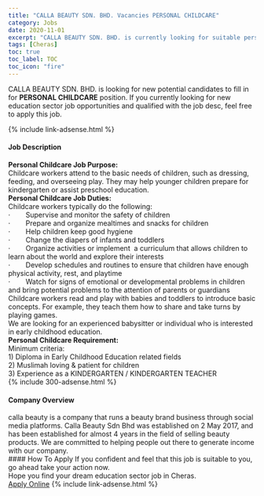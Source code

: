 ```yaml
---
title: "CALLA BEAUTY SDN. BHD. Vacancies PERSONAL CHILDCARE" 
category: Jobs 
date: 2020-11-01 
excerpt: "CALLA BEAUTY SDN. BHD. is currently looking for suitable person to fill in the PERSONAL CHILDCARE which positioned at Cheras" 
tags: [Cheras] 
toc: true 
toc_label: TOC 
toc_icon: "fire" 
--- 
```


<p>CALLA BEAUTY SDN. BHD. is looking for new potential candidates to fill in for <b>PERSONAL CHILDCARE</b> position. If you currently looking for new education sector job opportunities and qualified with the job desc, feel free to apply this job.
</p>{% include link-adsense.html %} 
<div><div><h4>Job Description</h4></div><div><div><span><div><div><strong>Personal Childcare Job Purpose:</strong></div><div>Childcare workers attend to the basic needs of children, such as dressing, feeding, and overseeing play. They may help younger children prepare for kindergarten or assist preschool education.</div><div><strong>Personal Childcare Job Duties:</strong></div><div>Childcare workers typically do the following:</div><div>&#183;&#160;&#160;&#160;&#160;&#160;&#160;&#160;&#160;Supervise and monitor the safety of children</div><div>&#183;&#160;&#160;&#160;&#160;&#160;&#160;&#160;&#160;Prepare and organize mealtimes and snacks for children</div><div>&#183;&#160;&#160;&#160;&#160;&#160;&#160;&#160;&#160;Help children keep good hygiene</div><div>&#183;&#160;&#160;&#160;&#160;&#160;&#160;&#160;&#160;Change the diapers of infants and toddlers</div><div>&#183;&#160;&#160;&#160;&#160;&#160;&#160;&#160;&#160;Organize activities or implement &#160;a curriculum that allows children to learn about the world and explore their interests</div><div>&#183;&#160;&#160;&#160;&#160;&#160;&#160;&#160;&#160;Develop schedules and routines to ensure that children have enough physical activity, rest, and playtime</div><div>&#183;&#160;&#160;&#160;&#160;&#160;&#160;&#160;&#160;Watch for signs of emotional or developmental problems in children and bring potential problems to the attention of parents or guardians</div><div>Childcare workers read and play with babies and toddlers to introduce basic concepts. For example, they teach them how to share and take turns by playing games.</div><div>We are looking for an experienced babysitter or individual who is interested in early childhood education.</div><div><strong>Personal Childcare Requirement:</strong></div><div>Minimum criteria:</div><div>1) Diploma in Early Childhood Education related fields</div><div>2) Muslimah loving &amp; patient for children</div><div>3) Experience as a KINDERGARTEN / KINDERGARTEN TEACHER&#160;&#160;&#160;</div></div></span></div></div></div> 
{% include 300-adsense.html %} 
<div><div><h4>Company Overview</h4></div><div><div><span><div><div>calla beauty is a company that runs a beauty brand business through social media platforms. Calla Beauty Sdn Bhd was established on 2 May 2017, and has been established for almost 4 years in the field of selling beauty products. We are committed to helping people out there to generate income with our company.</div></div></span></div></div></div> 
#### How To Apply 
If you confident and feel that this job is suitable to you, go ahead take your action now. <br/> 
Hope you find your dream education sector job in Cheras. <br/> 
<a href="https://www.jobstreet.com.my/en/job/personal-childcare-4409359?jobId=jobstreet-my-job-4409359&sectionRank=21&token=0~cab17937-d37c-4099-b802-27dc017a4894&fr=SRP%20View%20In%20New%20Ta" class="btn btn--info" target="_blank" rel="nofollow noopenner">Apply Online</a> 
{% include link-adsense.html %} 